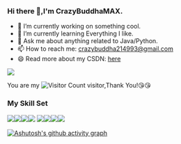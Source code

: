 ### Hi there 👋,I'm CrazyBuddhaMAX.

- 🔭 I’m currently working on something cool.
- 🌱 I’m currently learning Everything I like.
- 💬 Ask me about anything related to Java/Python.
- 📫 How to reach me: crazybuddha214993@gmail.com
- 😄 Read more about my CSDN: [here](https://blog.csdn.net/qq_50631755?spm=1000.2115.3001.5343)


![](https://github-readme-stats.vercel.app/api?username=CrazyBuddha-MAX&show_icons=true&theme=ambient_gradient)

You are my ![Visitor Count](https://profile-counter.glitch.me/CrazyBuddha-MAX/count.svg) visitor,Thank You!:kissing_heart::kissing_heart:

### My Skill Set

![](https://img.shields.io/badge/Java-ED8B00?style=for-the-badge&logo=openjdk&logoColor=white)![](https://img.shields.io/badge/Python-3776AB?style=for-the-badge&logo=python&logoColor=white)![](https://img.shields.io/badge/springboot-green)![](https://img.shields.io/badge/vue-green)
![](https://img.shields.io/badge/HTML-yellow)![](https://img.shields.io/badge/CSS-yellow)![](https://img.shields.io/badge/javascript-yellow)![](https://img.shields.io/badge/Next.js-blue)


[![Ashutosh's github activity graph](https://github-readme-activity-graph.vercel.app/graph?username=CrazyBuddha-MAX&theme=ambient_gradient)](https://github.com/ashutosh00710/github-readme-activity-graph)






